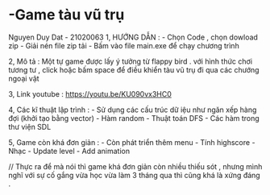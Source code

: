 # -Game tàu vũ trụ 
Nguyen Duy Dat - 21020063
1, HƯỚNG DẪN :  - Chọn Code , chọn dowload zip 
                - Giải nén file zip tải 
                - Bấm vào file main.exe để chạy chương trình 
                
2, Mô tả : Một tự game được lấy ý tưởng từ flappy bird . với hình thức chơi tương tư , click hoặc bấm space để điều khiển tàu vũ trụ đi qua các chướng ngoại vật 

3, Link youtube : https://youtu.be/KU090vx3HC0

4, Các kĩ thuật lập trình : - Sử dụng các cấu trúc dữ iệu như ngăn xếp hàng đợi (khởi tạo bằng vector)
                            - Hàm random 
                            - Thuật toán DFS 
                            - Các hàm trong thư viện SDL
                            
5, Game còn khá đơn giản : - Còn phát triển thêm menu 
                           - Tính highscore
                           - Nhạc 
                           - Update level 
                           - Add animation 
                           
  
  // Thực ra để mà nói thì game khá đơn giản còn nhiều thiếu sót , nhưng mình nghĩ với sự cố gắng vừa học vừa làm 3 tháng qua thì cũng khá là xứng đáng .
                          
